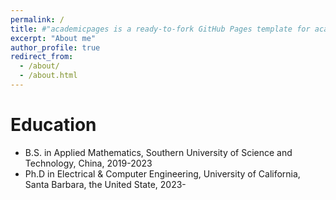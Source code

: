 ```yaml
---
permalink: /
title: #"academicpages is a ready-to-fork GitHub Pages template for academic personal websites"
excerpt: "About me"
author_profile: true
redirect_from:
  - /about/
  - /about.html
---
```


Education
======
* B.S. in Applied Mathematics, Southern University of Science and Technology, China, 2019-2023
* Ph.D in Electrical & Computer Engineering, University of California,
Santa Barbara, the United State, 2023-
